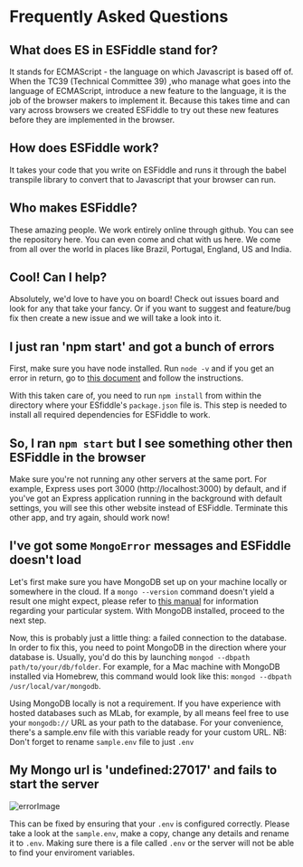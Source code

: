 # Frequently Asked Questions

## What does ES in ESFiddle stand for?
It stands for ECMAScript - the language on which Javascript is based off of. When the TC39 (Technical Committee 39) ,who manage what goes into the language of ECMAScript, introduce a new feature to the language, it is the job of the browser makers to implement it. Because this takes time and can vary across browsers we created ESFiddle to try out these new features before they are implemented in the browser.

## How does ESFiddle work?
It takes your code that you write on ESFiddle and runs it through the babel transpile library to convert that to Javascript that your browser can run.

## Who makes ESFiddle?
These amazing people. We work entirely online through github. You can see the repository here. You can even come and chat with us here. We come from all over the world in places like Brazil, Portugal, England, US and India.

## Cool! Can I help?
Absolutely, we'd love to have you on board! Check out issues board and look for any that take your fancy. Or if you want to suggest and feature/bug fix then create a new issue and we will take a look into it.

## I just ran 'npm start' and  got a bunch of errors

First, make sure you have node installed. Run `node -v` and if you get an error in return, go to [this document](/docs/HOW_TO_INSTALL_NODEJS_AND_MONGODB.md) and follow the instructions. 

With this taken care of, you need to run `npm install` from within the directory where your ESfiddle's `package.json` file is. This step is needed to install all required dependencies for ESFiddle to work.

## So, I ran `npm start` but I see something other then ESFiddle in the browser

Make sure you're not running any other servers at the same port. For example, Express uses port 3000 (http://localhost:3000) by default, and if you've got an Express application running in the background with default settings, you will see this other website instead of ESFiddle. Terminate this other app, and try again, should work now! 

## I've got some `MongoError` messages and ESFiddle doesn't load

Let's first make sure you have MongoDB set up on your machine locally or somewhere in the cloud. If a `mongo --version` command doesn't yield a result one might expect, please refer to [this manual](/docs/HOW_TO_INSTALL_NODEJS_AND_MONGODB.md) for information regarding your particular system. With MongoDB installed, proceed to the next step.

Now, this is probably just a little thing: a failed connection to the database. In order to fix this, you need to point MongoDB in the direction where your database is. Usually, you'd do this by launching `mongod --dbpath path/to/your/db/folder`. For example, for a Mac machine with MongoDB installed via Homebrew, this command would look like this: `mongod --dbpath /usr/local/var/mongodb`. 

Using MongoDB locally is not a requirement. If you have experience with hosted databases such as MLab, for example, by all means feel free to use your `mongodb://` URL as your path to the database. For your convenience, there's a sample.env file with this variable ready for your custom URL. NB: Don't forget to rename `sample.env` file to just `.env`

## My Mongo url is 'undefined:27017' and fails to start the server
![errorImage](https://user-images.githubusercontent.com/16874651/27354460-134cf2a2-5621-11e7-8b97-c9e5f826656e.png)

This can be fixed by ensuring that your `.env` is configured correctly. Please take a look at the `sample.env`, make a copy, change any details and rename it to `.env`. Making sure there is a file called `.env` or the server will not be able to find your enviroment variables.
